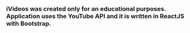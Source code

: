 ### iVideos was created only for an educational purposes. Application uses the YouTube API and it is written in ReactJS with Bootstrap.
